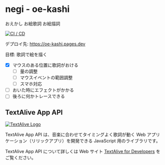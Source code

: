 # negi - oe-kashi

おえかし お絵歌詞 お絵描詞

[![CI / CD](https://github.com/nemuki/negi/actions/workflows/ci.yml/badge.svg)](https://github.com/nemuki/negi/actions/workflows/ci.yml)

デプロイ先: <https://oe-kashi.pages.dev>

目標: 歌詞で絵を描く

- [x] マウスのある位置に歌詞がおける
  - [ ] 量の調整
  - [ ] マウスイベントの範囲調整
  - [ ] スマホ対応
- [ ] おいた時にエフェクトがかかる
- [ ] 後ろに何かトレースできる

## TextAlive App API

[![TextAlive Logo](https://i.gyazo.com/thumb/1000/5301e6f642d255c5cfff98e049b6d1f3-png.png)](https://textalive.jp/)

TextAlive App API は、音楽に合わせてタイミングよく歌詞が動く Web アプリケーション（リリックアプリ）を開発できる JavaScript 用のライブラリです。

TextAlive App API について詳しくは Web サイト [TextAlive for Developers](https://developer.textalive.jp/) をご覧ください。
